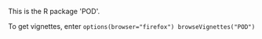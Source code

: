 


This is the R package 'POD'.

To get vignettes, enter
`
options(browser="firefox")
browseVignettes("POD")
`
